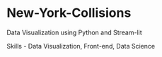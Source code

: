 # New-York-Collisions
Data Visualization using Python and Stream-lit

Skills - Data Visualization, Front-end, Data Science
